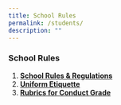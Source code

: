 ```yaml
---
title: School Rules
permalink: /students/
description: ""
---
```

### **School Rules**
1.  **[School Rules & Regulations](/files/schrules1.pdf)**<br>
2.  **[Uniform Etiquette](/files/schrules2.pdf)**<br>
3.  **[Rubrics for Conduct Grade](/files/schrules3.pdf)**
